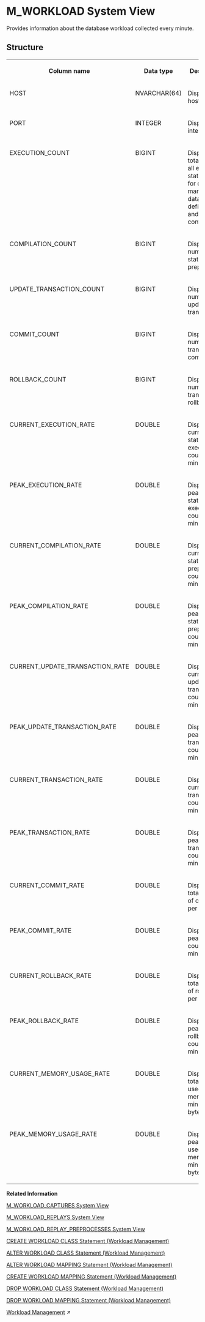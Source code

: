 <!-- loio20cb5a7675191014a650f7fa8587cf5f -->

# M\_WORKLOAD System View

Provides information about the database workload collected every minute.



<a name="loio20cb5a7675191014a650f7fa8587cf5f___m__w_o_r_k_l_o_a_d_1struct_M_WORKLOAD"/>

## Structure


<table>
<tr>
<th valign="top">

Column name

</th>
<th valign="top">

Data type

</th>
<th valign="top">

Description

</th>
</tr>
<tr>
<td valign="top">

HOST

</td>
<td valign="top">

NVARCHAR\(64\)

</td>
<td valign="top">

Displays the host name.

</td>
</tr>
<tr>
<td valign="top">

PORT

</td>
<td valign="top">

INTEGER

</td>
<td valign="top">

Displays the internal port.

</td>
</tr>
<tr>
<td valign="top">

EXECUTION\_COUNT

</td>
<td valign="top">

BIGINT

</td>
<td valign="top">

Displays the total count of all executed statements for data manipulation, data definition, and system control.

</td>
</tr>
<tr>
<td valign="top">

COMPILATION\_COUNT

</td>
<td valign="top">

BIGINT

</td>
<td valign="top">

Displays the number of statement preparation.

</td>
</tr>
<tr>
<td valign="top">

UPDATE\_TRANSACTION\_COUNT

</td>
<td valign="top">

BIGINT

</td>
<td valign="top">

Displays the number of update transactions.

</td>
</tr>
<tr>
<td valign="top">

COMMIT\_COUNT

</td>
<td valign="top">

BIGINT

</td>
<td valign="top">

Displays the number of transaction commits.

</td>
</tr>
<tr>
<td valign="top">

ROLLBACK\_COUNT

</td>
<td valign="top">

BIGINT

</td>
<td valign="top">

Displays the number of transaction rollbacks.

</td>
</tr>
<tr>
<td valign="top">

CURRENT\_EXECUTION\_RATE

</td>
<td valign="top">

DOUBLE

</td>
<td valign="top">

Displays the current statement execution count per minute.

</td>
</tr>
<tr>
<td valign="top">

PEAK\_EXECUTION\_RATE

</td>
<td valign="top">

DOUBLE

</td>
<td valign="top">

Displays the peak statement execution count per minute.

</td>
</tr>
<tr>
<td valign="top">

CURRENT\_COMPILATION\_RATE

</td>
<td valign="top">

DOUBLE

</td>
<td valign="top">

Displays the current statement preparation count per minute.

</td>
</tr>
<tr>
<td valign="top">

PEAK\_COMPILATION\_RATE

</td>
<td valign="top">

DOUBLE

</td>
<td valign="top">

Displays the peak statement preparation count per minute.

</td>
</tr>
<tr>
<td valign="top">

CURRENT\_UPDATE\_TRANSACTION\_RATE

</td>
<td valign="top">

DOUBLE

</td>
<td valign="top">

Displays the current update transaction count per minute.

</td>
</tr>
<tr>
<td valign="top">

PEAK\_UPDATE\_TRANSACTION\_RATE

</td>
<td valign="top">

DOUBLE

</td>
<td valign="top">

Displays the peak update transaction count per minute.

</td>
</tr>
<tr>
<td valign="top">

CURRENT\_TRANSACTION\_RATE

</td>
<td valign="top">

DOUBLE

</td>
<td valign="top">

Displays the current transaction count per minute.

</td>
</tr>
<tr>
<td valign="top">

PEAK\_TRANSACTION\_RATE

</td>
<td valign="top">

DOUBLE

</td>
<td valign="top">

Displays the peak transaction count per minute.

</td>
</tr>
<tr>
<td valign="top">

CURRENT\_COMMIT\_RATE

</td>
<td valign="top">

DOUBLE

</td>
<td valign="top">

Displays the total number of commits per minute.

</td>
</tr>
<tr>
<td valign="top">

PEAK\_COMMIT\_RATE

</td>
<td valign="top">

DOUBLE

</td>
<td valign="top">

Displays the peak commit counts per minute.

</td>
</tr>
<tr>
<td valign="top">

CURRENT\_ROLLBACK\_RATE

</td>
<td valign="top">

DOUBLE

</td>
<td valign="top">

Displays the total number of rollbacks per minute.

</td>
</tr>
<tr>
<td valign="top">

PEAK\_ROLLBACK\_RATE

</td>
<td valign="top">

DOUBLE

</td>
<td valign="top">

Displays the peak rollback count per minute.

</td>
</tr>
<tr>
<td valign="top">

CURRENT\_MEMORY\_USAGE\_RATE

</td>
<td valign="top">

DOUBLE

</td>
<td valign="top">

Displays the total size of used memory per minute in bytes.

</td>
</tr>
<tr>
<td valign="top">

PEAK\_MEMORY\_USAGE\_RATE

</td>
<td valign="top">

DOUBLE

</td>
<td valign="top">

Displays the peak size of used memory per minute in bytes.

</td>
</tr>
</table>

**Related Information**  


[M\_WORKLOAD\_CAPTURES System View](m-workload-captures-system-view-ea8874b.md "Provides information about workload captures.")

[M\_WORKLOAD\_REPLAYS System View](m-workload-replays-system-view-881959a.md "Provides information about workload replays.")

[M\_WORKLOAD\_REPLAY\_PREPROCESSES System View](m-workload-replay-preprocesses-system-view-a493d08.md "Provides information about preprocesses for captured workloads.")

[CREATE WORKLOAD CLASS Statement \(Workload Management\)](../../010-SQL-Reference/012-SQL-Statements/create-workload-class-statement-workload-management-dc417c3.md "Defines workload classes.")

[ALTER WORKLOAD CLASS Statement \(Workload Management\)](../../010-SQL-Reference/012-SQL-Statements/alter-workload-class-statement-workload-management-d4b4659.md "Changes workload classes.")

[ALTER WORKLOAD MAPPING Statement \(Workload Management\)](../../010-SQL-Reference/012-SQL-Statements/alter-workload-mapping-statement-workload-management-81fc16b.md "Changes workload mappings.")

[CREATE WORKLOAD MAPPING Statement \(Workload Management\)](../../010-SQL-Reference/012-SQL-Statements/create-workload-mapping-statement-workload-management-996978a.md "Defines workload mappings.")

[DROP WORKLOAD CLASS Statement \(Workload Management\)](../../010-SQL-Reference/012-SQL-Statements/drop-workload-class-statement-workload-management-22f628b.md "Removes workload classes.")

[DROP WORKLOAD MAPPING Statement \(Workload Management\)](../../010-SQL-Reference/012-SQL-Statements/drop-workload-mapping-statement-workload-management-8d90e94.md "Drops a workload mapping.")

[Workload Management](https://help.sap.com/viewer/f9c5015e72e04fffa14d7d4f7267d897/2024_3_QRC/en-US/30f2e9cb92aa4f358dda4ac58e062d83.html "The load on an SAP HANA system can be managed by selectively applying limitations and priorities to how resources are used. Settings can be applied globally or at the level of individual user sessions by using workload classes.") :arrow_upper_right:

